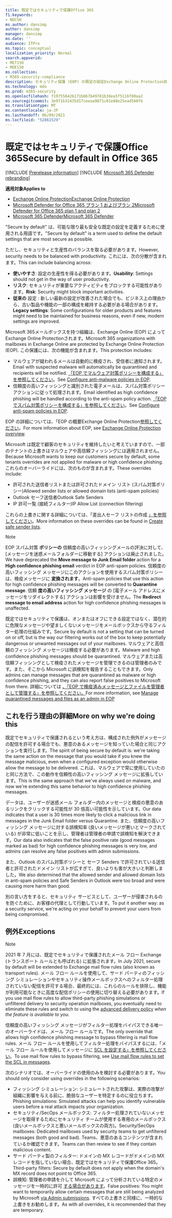 ```yaml
---
title: 既定ではセキュリティで保護Office 365
f1.keywords:
- NOCSH
ms.author: dansimp
author: dansimp
manager: dansimp
ms.date: ''
audience: ITPro
ms.topic: conceptual
localization_priority: Normal
search.appverid:
- MET150
- MOE150
ms.collection:
- M365-security-compliance
description: セキュリティ保護 (EOP) の既定の設定Exchange Online Protection詳細
ms.technology: mdo
ms.prod: m365-security
ms.openlocfilehash: f197556426171b867b49781b38ea5f5116f80aa2
ms.sourcegitcommit: 3e971b31435d17ceeaa9871c01e88e25ead560fb
ms.translationtype: MT
ms.contentlocale: ja-JP
ms.lasthandoff: 06/09/2021
ms.locfileid: "52861529"
---
```

# <a name="secure-by-default-in-office-365"></a><span data-ttu-id="e98de-103">既定ではセキュリティで保護Office 365</span><span class="sxs-lookup"><span data-stu-id="e98de-103">Secure by default in Office 365</span></span>

[!INCLUDE [Prerelease information](../includes/prerelease.md)]
[!INCLUDE [Microsoft 365 Defender rebranding](../includes/microsoft-defender-for-office.md)]

<span data-ttu-id="e98de-104">**適用対象**</span><span class="sxs-lookup"><span data-stu-id="e98de-104">**Applies to**</span></span>
- [<span data-ttu-id="e98de-105">Exchange Online Protection</span><span class="sxs-lookup"><span data-stu-id="e98de-105">Exchange Online Protection</span></span>](exchange-online-protection-overview.md)
- [<span data-ttu-id="e98de-106">Microsoft Defender for Office 365 プラン 1 およびプラン 2</span><span class="sxs-lookup"><span data-stu-id="e98de-106">Microsoft Defender for Office 365 plan 1 and plan 2</span></span>](defender-for-office-365.md)
- [<span data-ttu-id="e98de-107">Microsoft 365 Defender</span><span class="sxs-lookup"><span data-stu-id="e98de-107">Microsoft 365 Defender</span></span>](../defender/microsoft-365-defender.md)

<span data-ttu-id="e98de-108">"Secure by default" は、可能な限り最も安全な既定の設定を定義するために使用される用語です。</span><span class="sxs-lookup"><span data-stu-id="e98de-108">"Secure by default" is a term used to define the default settings that are most secure as possible.</span></span>

<span data-ttu-id="e98de-109">ただし、セキュリティと生産性のバランスを取る必要があります。</span><span class="sxs-lookup"><span data-stu-id="e98de-109">However, security needs to be balanced with productivity.</span></span> <span data-ttu-id="e98de-110">これには、次の分散が含まれます。</span><span class="sxs-lookup"><span data-stu-id="e98de-110">This can include balancing across:</span></span>

- <span data-ttu-id="e98de-111">**使いやすさ**: 設定の生産性を得る必要があります。</span><span class="sxs-lookup"><span data-stu-id="e98de-111">**Usability**: Settings should not get in the way of user productivity.</span></span>
- <span data-ttu-id="e98de-112">**リスク**: セキュリティが重要なアクティビティをブロックする可能性があります。</span><span class="sxs-lookup"><span data-stu-id="e98de-112">**Risk**: Security might block important activities.</span></span>
- <span data-ttu-id="e98de-113">**従来の** 設定 : 新しい最新の設定が改善された場合でも、ビジネス上の理由から、古い製品や機能の一部の構成を維持する必要がある場合があります。</span><span class="sxs-lookup"><span data-stu-id="e98de-113">**Legacy settings**: Some configurations for older products and features might need to be maintained for business reasons, even if new, modern settings are improved.</span></span>

<span data-ttu-id="e98de-114">Microsoft 365メールボックスを持つ組織は、Exchange Online (EOP) によってExchange Online Protectionされます。</span><span class="sxs-lookup"><span data-stu-id="e98de-114">Microsoft 365 organizations with mailboxes in Exchange Online are protected by Exchange Online Protection (EOP).</span></span> <span data-ttu-id="e98de-115">この保護には、次の機能が含まれます。</span><span class="sxs-lookup"><span data-stu-id="e98de-115">This protection includes:</span></span>

- <span data-ttu-id="e98de-116">マルウェアが疑われるメールは自動的に検疫され、受信者に通知されます。</span><span class="sxs-lookup"><span data-stu-id="e98de-116">Email with suspected malware will automatically be quarantined and recipients will be notified.</span></span> <span data-ttu-id="e98de-117">[「EOP でマルウェア対策ポリシーを構成する」を参照してください](configure-anti-malware-policies.md)。</span><span class="sxs-lookup"><span data-stu-id="e98de-117">See [Configure anti-malware policies in EOP](configure-anti-malware-policies.md).</span></span>
- <span data-ttu-id="e98de-118">信頼度の高いフィッシングと識別された電子メールは、スパム対策ポリシーアクションに従って処理されます。</span><span class="sxs-lookup"><span data-stu-id="e98de-118">Email identified as high confidence phishing will be handled according to the anti-spam policy action.</span></span> <span data-ttu-id="e98de-119">[「EOP でスパム対策ポリシーを構成する」を参照してください](configure-your-spam-filter-policies.md)。</span><span class="sxs-lookup"><span data-stu-id="e98de-119">See [Configure anti-spam policies in EOP](configure-your-spam-filter-policies.md).</span></span>

<span data-ttu-id="e98de-120">EOP の詳細については、「EOP の概要Exchange Online Protection[参照してください](exchange-online-protection-overview.md)。</span><span class="sxs-lookup"><span data-stu-id="e98de-120">For more information about EOP, see [Exchange Online Protection overview](exchange-online-protection-overview.md).</span></span>

<span data-ttu-id="e98de-121">Microsoft は既定で顧客のセキュリティを維持したいと考えていますので、一部のテナントの上書きはマルウェアや高信頼フィッシングには適用されません。</span><span class="sxs-lookup"><span data-stu-id="e98de-121">Because Microsoft wants to keep our customers secure by default, some tenants overrides are not applied for malware or high confidence phishing.</span></span> <span data-ttu-id="e98de-122">これらのオーバーライドには、次のものが含まれます。</span><span class="sxs-lookup"><span data-stu-id="e98de-122">These overrides include:</span></span>

- <span data-ttu-id="e98de-123">許可された送信者リストまたは許可されたドメイン リスト (スパム対策ポリシー)</span><span class="sxs-lookup"><span data-stu-id="e98de-123">Allowed sender lists or allowed domain lists (anti-spam policies)</span></span>
- <span data-ttu-id="e98de-124">Outlook セーフ送信者</span><span class="sxs-lookup"><span data-stu-id="e98de-124">Outlook Safe Senders</span></span>
- <span data-ttu-id="e98de-125">IP 許可一覧 (接続フィルター)</span><span class="sxs-lookup"><span data-stu-id="e98de-125">IP Allow List (connection filtering)</span></span>

<span data-ttu-id="e98de-126">これらの上書きに関する詳細については、「差出人セーフ リストの作成 [」を参照してください](create-safe-sender-lists-in-office-365.md)。</span><span class="sxs-lookup"><span data-stu-id="e98de-126">More information on these overrides can be found in [Create safe sender lists](create-safe-sender-lists-in-office-365.md).</span></span>

> [!NOTE]
> <span data-ttu-id="e98de-127">EOP スパム対策 **ポリシーの** 信頼度の高いフィッシングメールの評決に対して、[メッセージを迷惑メールフォルダーに移動する] アクションは廃止されました。</span><span class="sxs-lookup"><span data-stu-id="e98de-127">We have deprecated the **Move message to Junk Email folder** action for a **High confidence phishing email** verdict in EOP anti-spam policies.</span></span> <span data-ttu-id="e98de-128">信頼度の高いフィッシング メッセージにこのアクションを使用するスパム対策ポリシーは、検疫メッセージに **変換されます**。</span><span class="sxs-lookup"><span data-stu-id="e98de-128">Anti-spam policies that use this action for high confidence phishing messages will be converted to **Quarantine message**.</span></span> <span data-ttu-id="e98de-129">信頼 **度の高いフィッシング メッセージ** の [電子メール アドレスにメッセージをリダイレクトする] アクションは影響を受けません。</span><span class="sxs-lookup"><span data-stu-id="e98de-129">The **Redirect message to email address** action for high confidence phishing messages is unaffected.</span></span>

<span data-ttu-id="e98de-130">既定ではセキュリティで保護は、オンまたはオフにできる設定ではなく、潜在的に危険なメッセージや望ましくないメッセージをメールボックスから守るフィルター処理の仕組みです。</span><span class="sxs-lookup"><span data-stu-id="e98de-130">Secure by default is not a setting that can be turned on or off, but is the way our filtering works out of the box to keep potentially dangerous or unwanted messages out of your mailboxes.</span></span> <span data-ttu-id="e98de-131">マルウェアと高信頼のフィッシング メッセージは検疫する必要があります。</span><span class="sxs-lookup"><span data-stu-id="e98de-131">Malware and high confidence phishing messages should be quarantined.</span></span> <span data-ttu-id="e98de-132">マルウェアまたは高信頼フィッシングとして検疫されたメッセージを管理できるのは管理者のみです。また、そこから Microsoft に誤検知を報告することもできます。</span><span class="sxs-lookup"><span data-stu-id="e98de-132">Only admins can manage messages that are quarantined as malware or high confidence phishing, and they can also report false positives to Microsoft from there.</span></span> <span data-ttu-id="e98de-133">詳細については [、「EOP で検疫済みメッセージとファイルを管理者として管理する」を参照してください。](manage-quarantined-messages-and-files.md)</span><span class="sxs-lookup"><span data-stu-id="e98de-133">For more information, see [Manage quarantined messages and files as an admin in EOP](manage-quarantined-messages-and-files.md)</span></span>

## <a name="more-on-why-were-doing-this"></a><span data-ttu-id="e98de-134">これを行う理由の詳細</span><span class="sxs-lookup"><span data-stu-id="e98de-134">More on why we're doing this</span></span>

<span data-ttu-id="e98de-135">既定でセキュリティで保護されるという考え方は、構成された例外がメッセージの配信を許可する場合でも、悪意のあるメッセージを知っていた場合と同じアクションを実行します。</span><span class="sxs-lookup"><span data-stu-id="e98de-135">The spirit of being secure by default is: we're taking the same action on the message that you would take if you knew the message malicious, even when a configured exception would otherwise allow the message to be delivered.</span></span> <span data-ttu-id="e98de-136">これは、マルウェアで常に使用していたのと同じ方法で、この動作を信頼性の高いフィッシング メッセージに拡張しています。</span><span class="sxs-lookup"><span data-stu-id="e98de-136">This is the same approach that we've always used on malware, and now we're extending this same behavior to high confidence phishing messages.</span></span>

<span data-ttu-id="e98de-137">データは、ユーザーが迷惑メール フォルダー内のメッセージと検疫の悪意のあるリンクをクリックする可能性が 30 倍高い可能性を示しています。</span><span class="sxs-lookup"><span data-stu-id="e98de-137">Our data indicates that a user is 30 times more likely to click a malicious link in messages in the Junk Email folder versus Quarantine.</span></span> <span data-ttu-id="e98de-138">また、信頼度の高いフィッシング メッセージに対する誤検知率 (良いメッセージが悪いとマークされている) が非常に低いことを示し、管理者は管理者の申請で誤検知を解決できます。</span><span class="sxs-lookup"><span data-stu-id="e98de-138">Our data also indicates that the false positive rate (good messages marked as bad) for high confidence phishing messages is very low, and admins can resolve any false positives with admin submissions.</span></span>

<span data-ttu-id="e98de-139">また、Outlook のスパム対策ポリシーと セーフ Senders で許可されている送信者と許可されたドメイン リストが広すぎて、良いよりも害が大きいと判断しました。</span><span class="sxs-lookup"><span data-stu-id="e98de-139">We also determined that the allowed sender and allowed domain lists in anti-spam policies and Safe Senders in Outlook were too broad and were causing more harm than good.</span></span>

<span data-ttu-id="e98de-140">別の言い方をすると、セキュリティ サービスとして、ユーザーが侵害されるのを防ぐために、お客様の代理として行動しています。</span><span class="sxs-lookup"><span data-stu-id="e98de-140">To put it another way: as a security service, we're acting on your behalf to prevent your users from being compromised.</span></span>

## <a name="exceptions"></a><span data-ttu-id="e98de-141">例外</span><span class="sxs-lookup"><span data-stu-id="e98de-141">Exceptions</span></span>

> [!NOTE]
> <span data-ttu-id="e98de-142">2021 年 7 月には、既定でセキュリティで保護されたメール フロー Exchange (トランスポート ルールとも呼ばれる) に拡張されます。</span><span class="sxs-lookup"><span data-stu-id="e98de-142">In July 2021, secure by default will be extended to Exchange mail flow rules (also known as transport rules).</span></span> <span data-ttu-id="e98de-143">メール フロー ルールを使用して、サード パーティのフィッシング シミュレーションやセキュリティ操作メールボックスへのフィルター処理されていない配信を許可する場合、最終的には、これらのルールを排除し、[](configure-advanced-delivery.md)機能が利用可能なときに高度な配信ポリシーの使用に切り替える必要があります。</span><span class="sxs-lookup"><span data-stu-id="e98de-143">If you use mail flow rules to allow third-party phishing simulations or unfiltered delivery to security operation mailboxes, you eventually need to eliminate these rules and switch to using the [advanced delivery policy](configure-advanced-delivery.md) _when the feature is available to you_.</span></span>

<span data-ttu-id="e98de-144">信頼度の高いフィッシング メッセージがフィルター処理をバイパスできる唯一のオーバーライドは、メール フロー ルールです。</span><span class="sxs-lookup"><span data-stu-id="e98de-144">The only override that allows high confidence phishing message to bypass filtering is mail flow rules.</span></span> <span data-ttu-id="e98de-145">メール フロー ルールを使用してフィルター処理をバイパスするには、「メール フロー ルールを使用してメッセージに [SCL を設定する」を参照してください](/exchange/security-and-compliance/mail-flow-rules/use-rules-to-set-scl)。</span><span class="sxs-lookup"><span data-stu-id="e98de-145">To use mail flow rules to bypass filtering, see [Use mail flow rules to set the SCL in messages](/exchange/security-and-compliance/mail-flow-rules/use-rules-to-set-scl).</span></span>

<span data-ttu-id="e98de-146">次のシナリオでは、オーバーライドの使用のみを検討する必要があります。</span><span class="sxs-lookup"><span data-stu-id="e98de-146">You should only consider using overrides in the following scenarios:</span></span>

- <span data-ttu-id="e98de-147">フィッシング シミュレーション: シミュレートされた攻撃は、実際の攻撃が組織に影響を与える前に、脆弱なユーザーを特定するのに役立ちます。</span><span class="sxs-lookup"><span data-stu-id="e98de-147">Phishing simulations: Simulated attacks can help you identify vulnerable users before a real attack impacts your organization.</span></span>
- <span data-ttu-id="e98de-148">セキュリティ/SecOps メールボックス: フィルター処理されていないメッセージを取得するためにセキュリティ チームが使用する専用のメールボックス (良いメールボックスと悪いメールボックスの両方)。</span><span class="sxs-lookup"><span data-stu-id="e98de-148">Security/SecOps mailboxes: Dedicated mailboxes used by security teams to get unfiltered messages (both good and bad).</span></span> <span data-ttu-id="e98de-149">Teams、悪意のあるコンテンツが含まれているか確認できます。</span><span class="sxs-lookup"><span data-stu-id="e98de-149">Teams can then review to see if they contain malicious content.</span></span>
- <span data-ttu-id="e98de-150">サード パーティ製のフィルター: ドメインの MX レコードがドメインの MX レコードを指していない場合、既定ではセキュリティで保護Office 365。</span><span class="sxs-lookup"><span data-stu-id="e98de-150">Third-party filters: Secure by default does not apply when the domain's MX record does not point to Office 365.</span></span>
- <span data-ttu-id="e98de-151">誤検知: 管理者の申請を介して Microsoft によって分析されている特定のメッセージを一時的に許可 [する場合があります](admin-submission.md)。</span><span class="sxs-lookup"><span data-stu-id="e98de-151">False positives: You might want to temporarily allow certain messages that are still being analyzed by Microsoft [via Admin submissions](admin-submission.md).</span></span> <span data-ttu-id="e98de-152">すべての上書きと同様に、一時的な上書きをお勧めします。</span><span class="sxs-lookup"><span data-stu-id="e98de-152">As with all overrides, it is recommended that they are temporary.</span></span>
